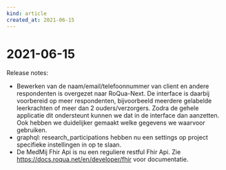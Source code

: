 ```yaml
---
kind: article
created_at: 2021-06-15
---
```


# 2021-06-15

Release notes:

* Bewerken van de naam/email/telefoonnummer van client en andere respondenten is overgezet naar RoQua-Next. De interface is daarbij voorbereid op meer respondenten, bijvoorbeeld meerdere gelabelde leerkrachten of meer dan 2 ouders/verzorgers. Zodra de gehele applicatie dit ondersteunt kunnen we dat in de interface dan aanzetten. Ook hebben we duidelijker gemaakt welke gegevens we waarvoor gebruiken.
* graphql: research_participations hebben nu een settings op project specifieke instellingen in op te slaan.
* De MedMij Fhir Api is nu een reguliere restful Fhir Api. Zie https://docs.roqua.net/en/developer/fhir voor documentatie.

